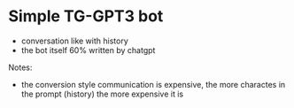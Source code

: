 # Simple TG-GPT3 bot

- conversation like with history
- the bot itself 60% written by chatgpt

Notes:
- the conversion style communication is expensive, the more charactes in the prompt (history) the more expensive it is